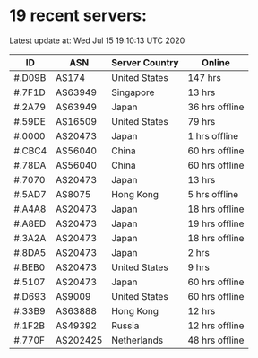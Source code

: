 # 19 recent servers:

Latest update at: Wed Jul 15 19:10:13 UTC 2020

| ID | ASN | Server Country | Online |
| -- | --- | -------------- | ------ |
| #.D09B | AS174 | United States | 147 hrs |
| #.7F1D | AS63949 | Singapore | 13 hrs |
| #.2A79 | AS63949 | Japan | 36 hrs offline |
| #.59DE | AS16509 | United States | 79 hrs |
| #.0000 | AS20473 | Japan | 1 hrs offline |
| #.CBC4 | AS56040 | China | 60 hrs offline |
| #.78DA | AS56040 | China | 60 hrs offline |
| #.7070 | AS20473 | Japan | 13 hrs |
| #.5AD7 | AS8075 | Hong Kong | 5 hrs offline |
| #.A4A8 | AS20473 | Japan | 18 hrs offline |
| #.A8ED | AS20473 | Japan | 19 hrs offline |
| #.3A2A | AS20473 | Japan | 18 hrs offline |
| #.8DA5 | AS20473 | Japan | 2 hrs |
| #.BEB0 | AS20473 | United States | 9 hrs |
| #.5107 | AS20473 | Japan | 60 hrs offline |
| #.D693 | AS9009 | United States | 60 hrs offline |
| #.33B9 | AS63888 | Hong Kong | 12 hrs |
| #.1F2B | AS49392 | Russia | 12 hrs offline |
| #.770F | AS202425 | Netherlands | 48 hrs offline |

